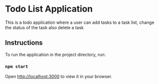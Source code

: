 # Todo List Application 

This is a todo application where a user can add tasks to a task list, change the status of the task also delete a task

## Instructions

To run the application in the project directory, run:

### `npm start`

Open [http://localhost:3000](http://localhost:3000) to view it in your browser.

